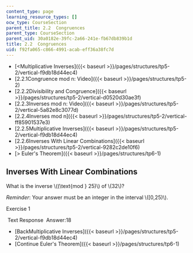 ```yaml
---
content_type: page
learning_resource_types: []
ocw_type: CourseSection
parent_title: 2.2  Congruences
parent_type: CourseSection
parent_uid: 30a0182e-39fc-2a66-241e-fb67db839b1d
title: 2.2  Congruences
uid: f92fa065-c866-4991-acab-eff36a38fc7d
---
```


*   [\<Multiplicative Inverses]({{< baseurl >}}/pages/structures/tp5-2/vertical-f9db18d44ec4)
*   [2.2.1Congruence mod n: Video]({{< baseurl >}}/pages/structures/tp5-2)
*   [2.2.2Divisibility and Congruence]({{< baseurl >}}/pages/structures/tp5-2/vertical-d0520d30ae3f)
*   [2.2.3Inverses mod n: Video]({{< baseurl >}}/pages/structures/tp5-2/vertical-5a82e8c3077d)
*   [2.2.4Inverses mod n]({{< baseurl >}}/pages/structures/tp5-2/vertical-ff85901537e3)
*   [2.2.5Multiplicative Inverses]({{< baseurl >}}/pages/structures/tp5-2/vertical-f9db18d44ec4)
*   [2.2.6Inverses With Linear Combinations]({{< baseurl >}}/pages/structures/tp5-2/vertical-9282c2de10f6)
*   [\> Euler's Theorem]({{< baseurl >}}/pages/structures/tp6-1)

Inverses With Linear Combinations
---------------------------------

What is the inverse \\((\\text{mod } 25)\\) of \\(32\\)?

_Reminder_: Your answer must be an integer in the interval \\(\[0,25)\\).

Exercise 1

&nbsp;Text Response&nbsp; Answer:18

*   [BackMultiplicative Inverses]({{< baseurl >}}/pages/structures/tp5-2/vertical-f9db18d44ec4)
*   [Continue Euler's Theorem]({{< baseurl >}}/pages/structures/tp6-1)